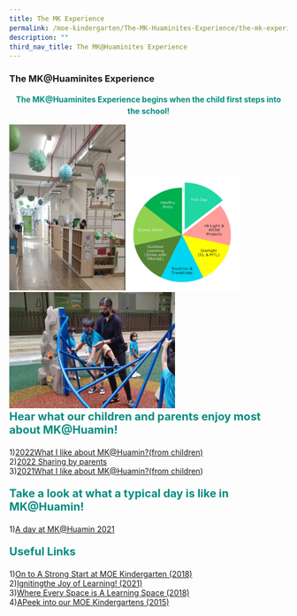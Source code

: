 ```yaml
---
title: The MK Experience
permalink: /moe-kindergarten/The-MK-Huaminites-Experience/the-mk-experience/
description: ""
third_nav_title: The MK@Huaminites Experience
---
```

### **The MK@Huaminites Experience**

<center><b><p style="color:#038C7F; line-height:1.5;">The MK@Huaminites Experience begins when the child first steps into the school!</p></b></center>

<div style="float:left; "><a target="_blank" href="https://huaminpri.moe.edu.sg/moe-kindergarten/The-MK-Huaminites-Experience/our-learning-environment/"><img src="/images/environment.png" alt="environment" style="width:210px; height:300px;"></a><a target="_blank" href="https://huaminpri.moe.edu.sg/moe-kindergarten/The-MK-Huaminites-Experience/our-curriculum/"><img src="/images/Total MKHuamin Curriculum 2022.jpg" alt="MK Curriculum" style="width:210px; height:210px;"></a><a target="_blank" href="https://huaminpri.moe.edu.sg/moe-kindergarten/About-Us/Our-Team/our-team/"><img src="/images/Ms Kinah.jpeg" alt="MK Curriculum" style="width:300px; height:210px;"></a>
</div>

<hr>

<b><p style="color:#038C7F; font-size:20px;">Hear what our children and parents enjoy most about MK@Huamin!</p></b>
1)[2022What I like about MK@Huamin?(from children)](https://youtu.be/y-zs9jZ-hWM)  
2)[2022 Sharing by parents](https://youtu.be/BUzAIlovrbc)  
3)[2021What I like about MK@Huamin?(from children](https://youtu.be/Vn4ERsVyFd0))

<b><p style="color:#038C7F; font-size:20px;">Take a look at what a typical day is like in MK@Huamin!</p></b>
1)[A day at MK@Huamin 2021](https://youtu.be/k-LhbxhhPg8)

<b><p style="color:#038C7F; font-size:20px;">Useful Links</p></b>
1)[On to A Strong Start at MOE Kindergarten (2018)](https://www.youtube.com/watch?v=R636jFF7S28)  
2)[Ignitingthe Joy of Learning! (2021)](https://www.youtube.com/watch?v=mghZCHtKNXc)  
3)[Where Every Space is A Learning Space (2018)](https://www.youtube.com/watch?v=LockyOmaNB0)  
4)[APeek into our MOE Kindergartens (2015)](https://www.youtube.com/watch?v=C_ktvFYCBwo)